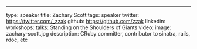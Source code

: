 ---
type: speaker
title: Zachary Scott
tags: speaker
twitter: https://twitter.com/_zzak
github: https://github.com/zzak
linkedin: 
workshops:
talks: Standing on the Shoulders of Giants
video: 
image: zachary-scott.jpg
description: CRuby committer, contributor to sinatra, rails, rdoc, etc

